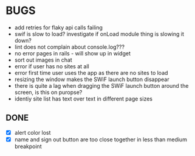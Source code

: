 # BUGS

- add retries for flaky api calls failing
- swif is slow to load? investigate if onLoad module thing is slowing it down?
- lint does not complain about console.log???
- no error pages in rails - will show up in widget
- sort out images in chat
- error if user has no sites at all
- error first time user uses the app as there are no sites to load
- resizing the window makes the SWiF launch button disappear
- there is quite a lag when dragging the SWiF launch button around the screen,
  is this on puropse?
- identiy site list has text over text in different page sizes

## DONE

- [x] alert color lost
- [x] name and sign out button are too close together in less than medium breakpoint
